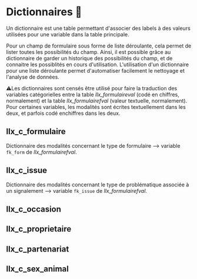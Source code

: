 # Dictionnaires :notebook_with_decorative_cover:

Un dictionnaire est une table permettant d'associer des labels à des valeurs utilisées pour une variable dans la table principale.

Pour un champ de formulaire sous forme de liste déroulante, cela permet de lister toutes les possibilités du champ. 
Ainsi, il est possible grâce au dictionnaire de garder un historique des possibilités du champ, et de connaitre les possiblités en cours d'utilisation.
L'utilisation d'un dictionnaire pour une liste déroulante permet d'automatiser facilement le nettoyage et l'analyse de données. 

⚠️Les dictionnaires sont censés être utilisé pour faire la traduction des variables catégorielles entre la table *llx_formulaireval* (codé en chiffres, normalement) et la table *llx_formulairefval* (valeur textuelle, normalement). Pour certaines variables, les modalités sont écrites textuellement dans les deux, et parfois codé enchiffres dans les deux.  

## llx_c_formulaire

Dictionnaire des modalités concernant le type de formulaire --> variable ```fk_form``` de *llx_formulairefval*.

## llx_c_issue

Dictionnaire des modalités concernant le type de problématique associée à un signalement --> variable ```fk_issue``` de *llx_formulairefval*.

## llx_c_occasion

## llx_c_proprietaire

## llx_c_partenariat

## llx_c_sex_animal

